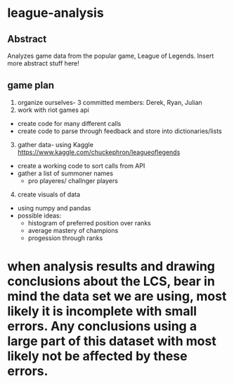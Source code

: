# league-analysis
## Abstract
  Analyzes game data from the popular game, League of Legends. Insert more abstract stuff here!
## game plan
1. organize ourselves- 3 committed members: Derek, Ryan, Julian
2. work with riot games api
  * create code for many different calls 
  * create code to parse through feedback and store into dictionaries/lists
3. gather data- using Kaggle https://www.kaggle.com/chuckephron/leagueoflegends
  * create a working code to sort calls from API
  * gather a list of summoner names 
    * pro playeres/ challnger players
4. create visuals of data 
 * using numpy and pandas
 * possible ideas:
   + histogram of preferred position over ranks
   + average mastery of champions
   + progession through ranks

# when analysis results and drawing conclusions about the LCS, bear in mind the data set we are using, most likely it is incomplete with small errors. Any conclusions using a large part of this dataset with most likely not be affected by these errors. 
